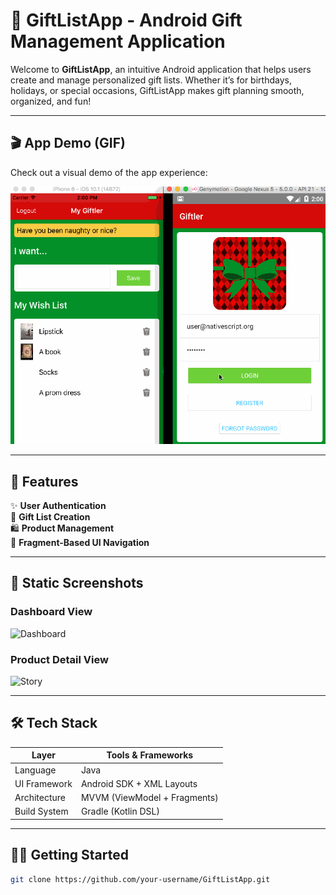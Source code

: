 # 🎁 GiftListApp - Android Gift Management Application

Welcome to **GiftListApp**, an intuitive Android application that helps users create and manage personalized gift lists. Whether it’s for birthdays, holidays, or special occasions, GiftListApp makes gift planning smooth, organized, and fun!

---

## 🎬 App Demo (GIF)

Check out a visual demo of the app experience:

![App Demo](AppDemo.gif)

---

## 🚀 Features

✨ **User Authentication**  
🎁 **Gift List Creation**  
🛍️ **Product Management**  
📲 **Fragment-Based UI Navigation**

---

## 📸 Static Screenshots

### Dashboard View
![Dashboard](screenshots/Dashboard.png)

### Product Detail View
![Story](screenshots/Story.png)

---

## 🛠️ Tech Stack

| Layer        | Tools & Frameworks            |
|--------------|-------------------------------|
| Language     | Java                          |
| UI Framework | Android SDK + XML Layouts     |
| Architecture | MVVM (ViewModel + Fragments)  |
| Build System | Gradle (Kotlin DSL)           |

---

## 🧑‍💻 Getting Started

```bash
git clone https://github.com/your-username/GiftListApp.git
